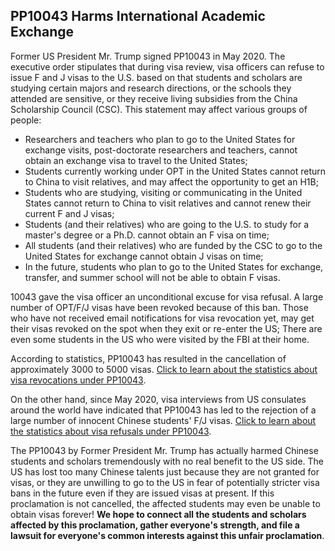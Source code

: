 ## PP10043 Harms International Academic Exchange

Former US President Mr. Trump signed PP10043 in May 2020. The executive order stipulates that during visa review, visa officers can refuse to issue F and J visas to the U.S. based on that students and scholars are studying certain majors and research directions, or the schools they attended are sensitive, or they receive living subsidies from the China Scholarship Council (CSC). This statement may affect various groups of people:

- Researchers and teachers who plan to go to the United States for exchange visits, post-doctorate researchers and teachers, cannot obtain an exchange visa to travel to the United States;
- Students currently working under OPT in the United States cannot return to China to visit relatives, and may affect the opportunity to get an H1B;
- Students who are studying, visiting or communicating in the United States cannot return to China to visit relatives and cannot renew their current F and J visas;
- Students (and their relatives) who are going to the U.S. to study for a master's degree or a Ph.D. cannot obtain an F visa on time;
- All students (and their relatives) who are funded by the CSC to go to the United States for exchange cannot obtain J visas on time;
- In the future, students who plan to go to the United States for exchange, transfer, and summer school will not be able to obtain F visas.

10043 gave the visa officer an unconditional excuse for visa refusal. A large number of OPT/F/J visas have been revoked because of this ban. Those who have not received email notifications for visa revocation yet, may get their visas revoked on the spot when they exit or re-enter the US; There are even some students in the US who were visited by the FBI at their home.

According to statistics, PP10043 has resulted in the cancellation of approximately 3000 to 5000 visas. [Click to learn about the statistics about visa revocations under PP10043](https://docs.qq.com/sheet/DZklBQ0ZlTnFRRXZX).

On the other hand, since May 2020, visa interviews from US consulates around the world have indicated that PP10043 has led to the rejection of a large number of innocent Chinese students' F/J visas. [Click to learn about the statistics about visa refusals under PP10043](https://docs.qq.com/sheet/DTkNldUFudkNyTXVW).

The PP10043 by Former President Mr. Trump has actually harmed Chinese students and scholars tremendously with no real benefit to the US side. The US has lost too many Chinese talents just because they are not granted for visas, or they are unwilling to go to the US in fear of potentially stricter visa bans in the future even if they are issued visas at present. If this proclamation is not cancelled, the affected students may even be unable to obtain visas forever! **We hope to connect all the students and scholars affected by this proclamation, gather everyone's strength, and file a lawsuit for everyone's common interests against this unfair proclamation**.